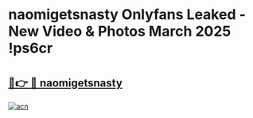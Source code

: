 # naomigetsnasty Onlyfans Leaked - New Video & Photos March 2025 !ps6cr

# <h2><a href="https://49erz8.iuczelnia.edu.pl?title=naomigetsnasty&ref=ps6cr">🔗👉 🔴 naomigetsnasty</a></h2>

[![acn](https://github.com/user-attachments/assets/0f9c940e-d8b0-45ae-aac7-cd30a18b3e1c)](https://49erz8.iuczelnia.edu.pl?title=naomigetsnasty&ref=ps6cr)

